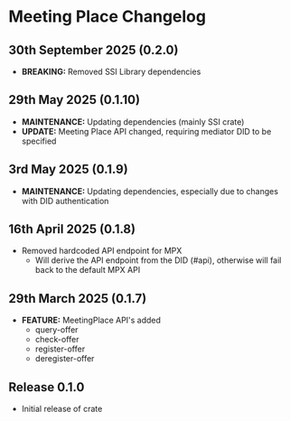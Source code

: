 # Meeting Place Changelog

## 30th September 2025 (0.2.0)

- **BREAKING:** Removed SSI Library dependencies

## 29th May 2025 (0.1.10)

- **MAINTENANCE:** Updating dependencies (mainly SSI crate)
- **UPDATE:** Meeting Place API changed, requiring mediator DID to be specified

## 3rd May 2025 (0.1.9)

- **MAINTENANCE:** Updating dependencies, especially due to changes with DID
  authentication

## 16th April 2025 (0.1.8)

- Removed hardcoded API endpoint for MPX
  - Will derive the API endpoint from the DID (#api), otherwise will fail back to
    the default MPX API

## 29th March 2025 (0.1.7)

- **FEATURE:** MeetingPlace API's added
  - query-offer
  - check-offer
  - register-offer
  - deregister-offer

## Release 0.1.0

- Initial release of crate
